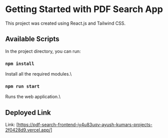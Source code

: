 # Getting Started with PDF Search App

This project was created using React.js and Tailwind CSS.

## Available Scripts

In the project directory, you can run:

### `npm install`

Install all the required modules.\

### `npm run start`

Runs the web application.\

## Deployed Link

Link: [https://pdf-search-frontend-iy4u83uqv-ayush-kumars-projects-2f0428d9.vercel.app/]
